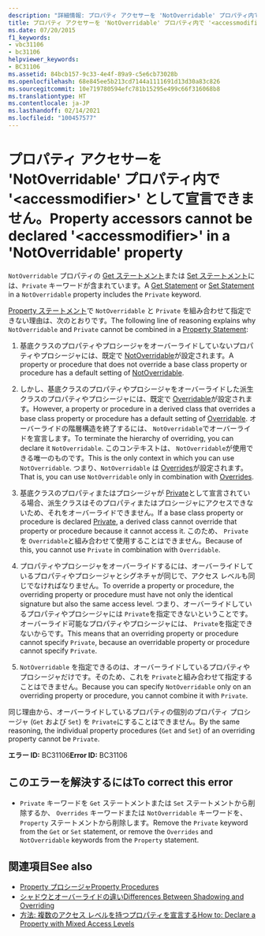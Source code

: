 ```yaml
---
description: "詳細情報: プロパティ アクセサーを 'NotOverridable' プロパティ内で '<accessmodifier>' として宣言できません"
title: プロパティ アクセサーを 'NotOverridable' プロパティ内で '<accessmodifier>' として宣言できません。
ms.date: 07/20/2015
f1_keywords:
- vbc31106
- bc31106
helpviewer_keywords:
- BC31106
ms.assetid: 84bcb157-9c33-4e4f-89a9-c5e6cb73028b
ms.openlocfilehash: 68e845ee5b213cd7144a1111691d13d30a83c826
ms.sourcegitcommit: 10e719780594efc781b15295e499c66f316068b8
ms.translationtype: HT
ms.contentlocale: ja-JP
ms.lasthandoff: 02/14/2021
ms.locfileid: "100457577"
---
```

# <a name="property-accessors-cannot-be-declared-accessmodifier-in-a-notoverridable-property"></a><span data-ttu-id="cedac-103">プロパティ アクセサーを 'NotOverridable' プロパティ内で '\<accessmodifier>' として宣言できません。</span><span class="sxs-lookup"><span data-stu-id="cedac-103">Property accessors cannot be declared '\<accessmodifier>' in a 'NotOverridable' property</span></span>

<span data-ttu-id="cedac-104">`NotOverridable` プロパティの [Get ステートメント](../language-reference/statements/get-statement.md)または [Set ステートメント](../language-reference/statements/set-statement.md)には、`Private` キーワードが含まれています。</span><span class="sxs-lookup"><span data-stu-id="cedac-104">A [Get Statement](../language-reference/statements/get-statement.md) or [Set Statement](../language-reference/statements/set-statement.md) in a `NotOverridable` property includes the `Private` keyword.</span></span>  
  
 <span data-ttu-id="cedac-105">[Property ステートメント](../language-reference/statements/property-statement.md)で `NotOverridable` と `Private` を組み合わせて指定できない理由は、次のとおりです。</span><span class="sxs-lookup"><span data-stu-id="cedac-105">The following line of reasoning explains why `NotOverridable` and `Private` cannot be combined in a [Property Statement](../language-reference/statements/property-statement.md):</span></span>  
  
1. <span data-ttu-id="cedac-106">基底クラスのプロパティやプロシージャをオーバーライドしていないプロパティやプロシージャには、既定で [NotOverridable](../language-reference/modifiers/notoverridable.md)が設定されます。</span><span class="sxs-lookup"><span data-stu-id="cedac-106">A property or procedure that does not override a base class property or procedure has a default setting of [NotOverridable](../language-reference/modifiers/notoverridable.md).</span></span>  
  
2. <span data-ttu-id="cedac-107">しかし、基底クラスのプロパティやプロシージャをオーバーライドした派生クラスのプロパティやプロシージャには、既定で [Overridable](../language-reference/modifiers/overridable.md)が設定されます。</span><span class="sxs-lookup"><span data-stu-id="cedac-107">However, a property or procedure in a derived class that overrides a base class property or procedure has a default setting of [Overridable](../language-reference/modifiers/overridable.md).</span></span> <span data-ttu-id="cedac-108">オーバーライドの階層構造を終了するには、 `NotOverridable`でオーバーライドを宣言します。</span><span class="sxs-lookup"><span data-stu-id="cedac-108">To terminate the hierarchy of overriding, you can declare it `NotOverridable`.</span></span> <span data-ttu-id="cedac-109">このコンテキストは、 `NotOverridable`が使用できる唯一のものです。</span><span class="sxs-lookup"><span data-stu-id="cedac-109">This is the only context in which you can use `NotOverridable`.</span></span> <span data-ttu-id="cedac-110">つまり、`NotOverridable` は [Overrides](../language-reference/modifiers/overrides.md)が設定されます。</span><span class="sxs-lookup"><span data-stu-id="cedac-110">That is, you can use `NotOverridable` only in combination with [Overrides](../language-reference/modifiers/overrides.md).</span></span>  
  
3. <span data-ttu-id="cedac-111">基底クラスのプロパティまたはプロシージャが [Private](../language-reference/modifiers/private.md)として宣言されている場合、派生クラスはそのプロパティまたはプロシージャにアクセスできないため、それをオーバーライドできません。</span><span class="sxs-lookup"><span data-stu-id="cedac-111">If a base class property or procedure is declared [Private](../language-reference/modifiers/private.md), a derived class cannot override that property or procedure because it cannot access it.</span></span> <span data-ttu-id="cedac-112">このため、 `Private` を `Overridable`と組み合わせて使用することはできません。</span><span class="sxs-lookup"><span data-stu-id="cedac-112">Because of this, you cannot use `Private` in combination with `Overridable`.</span></span>  
  
4. <span data-ttu-id="cedac-113">プロパティやプロシージャをオーバーライドするには、オーバーライドしているプロパティやプロシージャとシグネチャが同じで、アクセス レベルも同じでなければなりません。</span><span class="sxs-lookup"><span data-stu-id="cedac-113">To override a property or procedure, the overriding property or procedure must have not only the identical signature but also the same access level.</span></span> <span data-ttu-id="cedac-114">つまり、オーバーライドしているプロパティやプロシージャには `Private`を指定できないということです。オーバーライド可能なプロパティやプロシージャには、 `Private`を指定できないからです。</span><span class="sxs-lookup"><span data-stu-id="cedac-114">This means that an overriding property or procedure cannot specify `Private`, because an overridable property or procedure cannot specify `Private`.</span></span>  
  
5. <span data-ttu-id="cedac-115">`NotOverridable` を指定できるのは、オーバーライドしているプロパティやプロシージャだけです。そのため、これを `Private`と組み合わせて指定することはできません。</span><span class="sxs-lookup"><span data-stu-id="cedac-115">Because you can specify `NotOverridable` only on an overriding property or procedure, you cannot combine it with `Private`.</span></span>  
  
 <span data-ttu-id="cedac-116">同じ理由から、オーバーライドしているプロパティの個別のプロパティ プロシージャ (`Get` および `Set`) を `Private`にすることはできません。</span><span class="sxs-lookup"><span data-stu-id="cedac-116">By the same reasoning, the individual property procedures (`Get` and `Set`) of an overriding property cannot be `Private`.</span></span>  
  
 <span data-ttu-id="cedac-117">**エラー ID:** BC31106</span><span class="sxs-lookup"><span data-stu-id="cedac-117">**Error ID:** BC31106</span></span>  
  
## <a name="to-correct-this-error"></a><span data-ttu-id="cedac-118">このエラーを解決するには</span><span class="sxs-lookup"><span data-stu-id="cedac-118">To correct this error</span></span>  
  
- <span data-ttu-id="cedac-119">`Private` キーワードを `Get` ステートメントまたは `Set` ステートメントから削除するか、 `Overrides` キーワードまたは `NotOverridable` キーワードを、 `Property` ステートメントから削除します。</span><span class="sxs-lookup"><span data-stu-id="cedac-119">Remove the `Private` keyword from the `Get` or `Set` statement, or remove the `Overrides` and `NotOverridable` keywords from the `Property` statement.</span></span>  
  
## <a name="see-also"></a><span data-ttu-id="cedac-120">関連項目</span><span class="sxs-lookup"><span data-stu-id="cedac-120">See also</span></span>

- [<span data-ttu-id="cedac-121">Property プロシージャ</span><span class="sxs-lookup"><span data-stu-id="cedac-121">Property Procedures</span></span>](../programming-guide/language-features/procedures/property-procedures.md)
- [<span data-ttu-id="cedac-122">シャドウとオーバーライドの違い</span><span class="sxs-lookup"><span data-stu-id="cedac-122">Differences Between Shadowing and Overriding</span></span>](../programming-guide/language-features/declared-elements/differences-between-shadowing-and-overriding.md)
- [<span data-ttu-id="cedac-123">方法: 複数のアクセス レベルを持つプロパティを宣言する</span><span class="sxs-lookup"><span data-stu-id="cedac-123">How to: Declare a Property with Mixed Access Levels</span></span>](../programming-guide/language-features/procedures/how-to-declare-a-property-with-mixed-access-levels.md)
